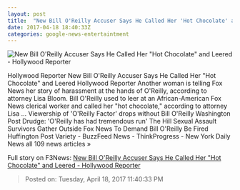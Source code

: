 ```yaml
---
layout: post
title:  "New Bill O'Reilly Accuser Says He Called Her 'Hot Chocolate' and Leered - Hollywood Reporter"
date: 2017-04-18 18:40:33Z
categories: google-news-entertaintment
---
```


![New Bill O'Reilly Accuser Says He Called Her "Hot Chocolate" and Leered - Hollywood Reporter](http://cdn2.thr.com/sites/default/files/2017/04/bill_oreilly_2_-_h_-_2017.jpg)

Hollywood Reporter New Bill O'Reilly Accuser Says He Called Her "Hot Chocolate" and Leered Hollywood Reporter Another woman is telling Fox News her story of harassment at the hands of O'Reilly, according to attorney Lisa Bloom. Bill O'Reilly used to leer at an African-American Fox News clerical worker and called her "hot chocolate," according to attorney Lisa ... Viewership of 'O'Reilly Factor' drops without Bill O'Reilly Washington Post Drudge: 'O'Reilly has had tremendous run' The Hill Sexual Assault Survivors Gather Outside Fox News To Demand Bill O'Reilly Be Fired Huffington Post Variety - BuzzFeed News - ThinkProgress - New York Daily News all 109 news articles »


Full story on F3News: [New Bill O'Reilly Accuser Says He Called Her "Hot Chocolate" and Leered - Hollywood Reporter](http://www.f3nws.com/n/rPPeWB)

> Posted on: Tuesday, April 18, 2017 11:40:33 PM
